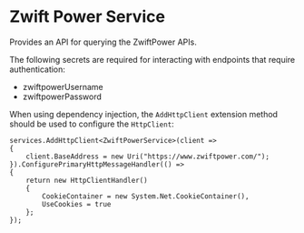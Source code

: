 ﻿Zwift Power Service
===================

Provides an API for querying the ZwiftPower APIs.

The following secrets are required for interacting with endpoints
that require authentication:

- zwiftpowerUsername
- zwiftpowerPassword

When using dependency injection, the `AddHttpClient` extension
method should be used to configure the `HttpClient`:

```
services.AddHttpClient<ZwiftPowerService>(client =>
{
	client.BaseAddress = new Uri("https://www.zwiftpower.com/");
}).ConfigurePrimaryHttpMessageHandler(() =>
{
	return new HttpClientHandler()
	{
		CookieContainer = new System.Net.CookieContainer(),
		UseCookies = true
	};
});
```
